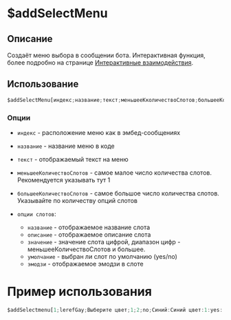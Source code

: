 # $addSelectMenu

## Описание
Создаёт меню выбора в сообщении бота. Интерактивная функция, более подробно на странице [Интерактивные взаимодействия](introduction/interaction-commands).

## Использование
```js
$addSelectMenu[индекс;название;текст;меньшееКколичествоСлотов;большееКоличествоСлотов;отключено?;опции слотов...]
```

### Опции
- `индекс` - расположение меню как в эмбед-сообщениях

- `название` -  название меню в коде

- `текст` - отображаемый текст на меню

- `меньшееКоличествоСлотов` - самое малое число количества слотов. Рекомендуется указывать тут 1

- `большееКоличествоСлотов` - самое большое число количества слотов. Указывайте по количеству опций слотов 


- `опции слотов`: 
    - `название` -  отображаемое название слота
    - `описание` - отображаемое описание слота 
    - `значение` - значение слота цифрой, диапазон цифр - меньшееКоличествоСлотов и большее.
    - `умолчание` - выбран ли слот по умолчанию (yes/no)
    - `эмодзи` - отображаемое эмодзи в слоте

# Пример использования

```javascript
$addSelectmenu[1;lerefGay;Выберите цвет;1;2;no;Синий:Синий цвет:1:yes::blue_circle:;Красный:Красный цвет:2:no::red_circle:]
```
